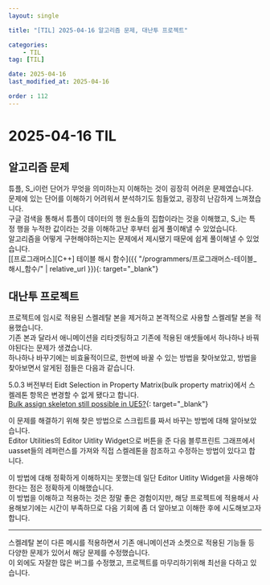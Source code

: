 ```yaml
---
layout: single

title: "[TIL] 2025-04-16 알고리즘 문제, 대난투 프로젝트"

categories:
    - TIL
tag: [TIL]

date: 2025-04-16
last_modified_at: 2025-04-16

order : 112
---
```


# 2025-04-16 TIL

## 알고리즘 문제

튜플, S_i이런 단어가 무엇을 의미하는지 이해하는 것이 굉장히 어려운 문제였습니다.  
문제에 있는 단어를 이해하기 어려워서 분석하기도 힘들었고, 굉장히 난감하게 느껴졌습니다.  
구글 검색을 통해서 튜플이 데이터의 행 원소들의 집합이라는 것을 이해했고, S_i는 특정 행을 누적한 값이라는 것을 이해하고난 후부터 쉽게 풀이해낼 수 있었습니다.  
알고리즘을 어떻게 구현해야하는지는 문제에서 제시됐기 때문에 쉽게 풀이해낼 수 있었습니다.  
[[프로그래머스][C++] 테이블 해시 함수]({{ "/programmers/프로그래머스-테이블_해시_함수/" | relative_url }}){: target="_blank"}

## 대난투 프로젝트

프로젝트에 임시로 적용된 스켈레탈 본을 제거하고 본격적으로 사용할 스켈레탈 본을 적용했습니다.  
기존 본과 달라서 애니메이션을 리타겟팅하고 기존에 적용된 애셋들에서 하나하나 바꿔야된다는 문제가 생겼습니다.  
하나하나 바꾸기에는 비효율적이므로, 한번에 바꿀 수 있는 방법을 찾아보았고, 방법을 찾아보면서 알게된 점들은 다음과 같습니다.

5.0.3 버전부터 Eidt Selection in Property Matrix(bulk property matrix)에서 스켈레톤 항목은 변경할 수 없게 됐다고 합니다.  
[Bulk assign skeleton still possible in UE5?](https://forums.unrealengine.com/t/bulk-assign-skeleton-still-possible-in-ue5/590890/3){: target="_blank"}

이 문제를 해결하기 위해 찾은 방법으로 스크립트를 짜서 바꾸는 방법에 대해 알아보았습니다.  
Editor Utilities의 Editor Uitlity Widget으로 버튼을 준 다음 블루프린트 그래프에서 uasset들의 레퍼런스를 가져와 직접 스켈레톤을 참조하고 수정하는 방법이 있다고 합니다.

이 방법에 대해 정확하게 이해하지는 못했는데 일단 Editor Uitlity Widget을 사용해야한다는 점은 정확하게 이해했습니다.  
이 방법을 이해하고 적용하는 것은 정말 좋은 경험이지만, 해당 프로젝트에 적용해서 사용해보기에는 시간이 부족하므로 다음 기회에 좀 더 알아보고 이해한 후에 시도해보고자 합니다.

---

스켈레탈 본이 다른 메시를 적용하면서 기존 애니메이션과 소켓으로 적용된 기능들 등 다양한 문제가 있어서 해당 문제를 수정했습니다.  
이 외에도 자잘한 많은 버그를 수정했고, 프로젝트를 마무리하기위해 최선을 다하고 있습니다.